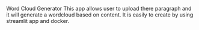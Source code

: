 Word Cloud Generator
This app allows user to upload there paragraph and it will generate a wordcloud based on content.
It is easily to create by using streamlit app and docker.
